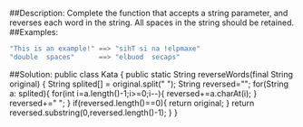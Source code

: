 ##Description:
Complete the function that accepts a string parameter, and reverses each word in the string. All spaces in the string should be retained.
##Examples:
```java
"This is an example!" ==> "sihT si na !elpmaxe"
"double  spaces"      ==> "elbuod  secaps"
```
##Solution:
public class Kata
{
  public static String reverseWords(final String original)
  {
    String splited[] = original.split(" ");
    String reversed="";
    for(String a: splited){
      for(int i=a.length()-1;i>=0;i--){
        reversed+=a.charAt(i);
      }
      reversed+=" ";
    }
    if(reversed.length()==0){
      return original;
    }
    return reversed.substring(0,reversed.length()-1);
  }
}
